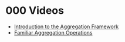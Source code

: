 # 000 Videos

* [Introduction to the Aggregation Framework](https://www.youtube.com/watch?v=p5bFDy94cnA)
* [Familiar Aggregation Operations](https://www.youtube.com/watch?v=Kxegt-5iT-Q)